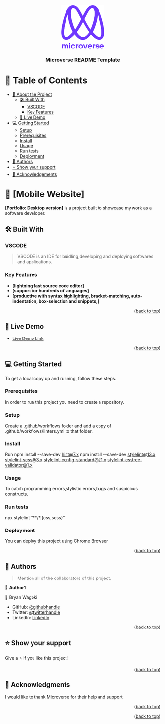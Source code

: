 <a name="readme-top"></a>

<div align="center">

  <img src="murple_logo.png" alt="logo" width="140"  height="auto" />
  <br/>

  <h3><b>Microverse README Template</b></h3>

</div>

# 📗 Table of Contents

- [📖 About the Project](#about-project)
  - [🛠 Built With](#built-with)
    - [VSCODE](#VSCODE)
    - [Key Features](#key-features)
  - [🚀 Live Demo](#live-demo)
- [💻 Getting Started](#getting-started)
  - [Setup](#setup)
  - [Prerequisites](#prerequisites)
  - [Install](#install)
  - [Usage](#usage)
  - [Run tests](#run-tests)
  - [Deployment](#deployment)
- [👥 Authors](#authors)
- [⭐️ Show your support](#support)
- [🙏 Acknowledgements](#acknowledgements)

# 📖 [Mobile Website] <a name="about-project"></a>

**[Portfolio: Desktop version]** is a project built to showcase my work as a software developer.

## 🛠 Built With <a name="built-with"></a>

### VSCODE <a name="VSCODE"></a>

> VSCODE is an IDE for buidling,developing and deploying softwares and applications.

### Key Features <a name="key-features"></a>

>

- **[lightning fast source code editor]**
- **[support for hundreds of languages]**
- **[productive with syntax highlighting, bracket-matching, auto-indentation, box-selection and snippets,]**

<p align="right">(<a href="#readme-top">back to top</a>)</p>

## 🚀 Live Demo <a name="live-demo"></a>

- [Live Demo Link](peacefulkind.github.io)

<p align="right">(<a href="#readme-top">back to top</a>)</p>

## 💻 Getting Started <a name="getting-started"></a>

To get a local copy up and running, follow these steps.

### Prerequisites <a name="prerequisites"></a>

In order to run this project you need to create a repository.

### Setup <a name="about-project"></a>

Create a .github/workflows folder and add a copy of .github/workflows/linters.yml to that folder.

### Install <a name="install"></a>

Run npm install --save-dev hint@7.x
npm install --save-dev stylelint@13.x stylelint-scss@3.x stylelint-config-standard@21.x stylelint-csstree-validator@1.x

### Usage <a name="usage"></a>

To catch programming errors,stylistic errors,bugs and suspicious constructs.

### Run tests <a name="run-tests"></a>

npx stylelint "**/*.{css,scss}"

### Deployment <a name="deployment"></a>

You can deploy this project using Chrome Browser

<p align="right">(<a href="#readme-top">back to top</a>)</p>

## 👥 Authors <a name="authors"></a>

> Mention all of the collaborators of this project.

👤 **Author1**

👤 Bryan Wagoki

- GitHub: [@githubhandle](https://github.com/Peacefulkind)
- Twitter: [@twitterhandle](https://twitter.com/@BryanWagoki)
- LinkedIn: [LinkedIn](https://www.linkedin.com/in/bryan-wagoki-25003b24a)

<p align="right">(<a href="#readme-top">back to top</a>)</p>

## ⭐️ Show your support <a name="support"></a>

Give a ⭐️ if you like this project!

<p align="right">(<a href="#readme-top">back to top</a>)</p>

## 🙏 Acknowledgments <a name="acknowledgements"></a>

I would like to thank Microverse for their help and support

<p align="right">(<a href="#readme-top">back to top</a>)</p>

<p align="right">(<a href="#readme-top">back to top</a>)</p>
